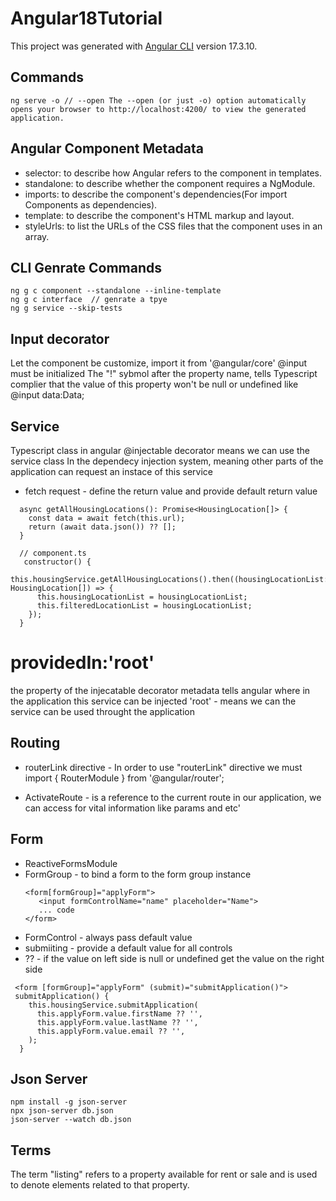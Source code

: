 # Angular18Tutorial

This project was generated with [Angular CLI](https://github.com/angular/angular-cli) version 17.3.10.

## Commands

```
ng serve -o // --open The --open (or just -o) option automatically opens your browser to http://localhost:4200/ to view the generated application.
```

## Angular Component Metadata

- selector: to describe how Angular refers to the component in templates.
- standalone: to describe whether the component requires a NgModule.
- imports: to describe the component's dependencies(For import Components as dependencies).
- template: to describe the component's HTML markup and layout.
- styleUrls: to list the URLs of the CSS files that the component uses in an array.

## CLI Genrate Commands

```
ng g c component --standalone --inline-template 
ng g c interface  // genrate a tpye  
ng g service --skip-tests
```

## Input decorator

Let the component be customize, import it from '@angular/core'
@input must be initialized
The "!" sybmol after the property name,
tells Typescript complier that the value of this property won't be null or undefined
like @input data:Data;

## Service 

Typescript class in angular
@injectable decorator means we can use the service class
In the dependecy injection system, meaning other parts of the application
can request an instace of this service 
- fetch request - define the return value and provide default return value
```
  async getAllHousingLocations(): Promise<HousingLocation[]> {
    const data = await fetch(this.url);
    return (await data.json()) ?? [];
  }

  // component.ts
   constructor() {
    this.housingService.getAllHousingLocations().then((housingLocationList: HousingLocation[]) => {
      this.housingLocationList = housingLocationList;
      this.filteredLocationList = housingLocationList;
    });
  }
```

# providedIn:'root'
the property of the injecatable decorator metadata 
tells angular where in the application this service can be injected
'root' - means we can the service can be used throught the application  


## Routing 

- routerLink directive - In order to use "routerLink" directive 
we must import { RouterModule } from '@angular/router'; 

- ActivateRoute - is a reference to the current route in our application, we can access for vital information like params and etc' 

## Form 
- ReactiveFormsModule 
- FormGroup - to bind a form to the form group instance
     ```
     <form[formGroup]="applyForm">
        <input formControlName="name" placeholder="Name">
        ... code
     </form>
     ```
- FormControl - always pass default value 
- submiiting - provide a default value for all controls
- ?? - if the value on left side is null or undefined get the value on the right side 

```
 <form [formGroup]="applyForm" (submit)="submitApplication()">
 submitApplication() {
    this.housingService.submitApplication(
      this.applyForm.value.firstName ?? '',
      this.applyForm.value.lastName ?? '',
      this.applyForm.value.email ?? '',
    );
  }
```

## Json Server 
```
npm install -g json-server
npx json-server db.json
json-server --watch db.json
```

## Terms
The term "listing" refers to a property available for rent or sale and is used to denote elements related to that property.